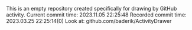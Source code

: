 This is an empty repository created specifically for drawing by GitHub activity.
Current commit time: 2023.11.05 22:25:48
Recorded commit time: 2023.03.25 22:25:14(0)
Look at: github.com/baderik/ActivityDrawer
